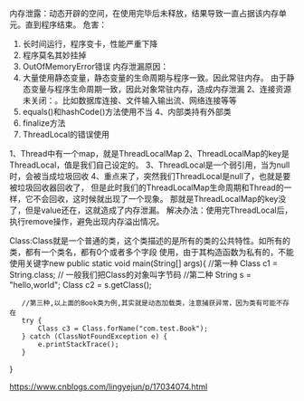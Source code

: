 内存泄露：动态开辟的空间，在使用完毕后未释放，结果导致一直占据该内存单元。直到程序结束。
危害：
1. 长时间运行，程序变卡，性能严重下降
2. 程序莫名其妙挂掉
3. OutOfMemoryError错误
内存泄漏原因：
1. 大量使用静态变量，静态变量的生命周期与程序一致。因此常驻内存。
	由于静态变量与程序生命周期一致，因此对象常驻内存，造成内存泄漏
	2、连接资源未关闭：。比如数据库连接、文件输入输出流、网络连接等等
3. equals()和hashCode()方法使用不当
4、内部类持有外部类
5. finalize方法
6. ThreadLocal的错误使用

1、Thread中有一个map，就是ThreadLocalMap
2、ThreadLocalMap的key是ThreadLocal，值是我们自己设定的。
3、ThreadLocal是一个弱引用，当为null时，会被当成垃圾回收
4、重点来了，突然我们ThreadLocal是null了，也就是要被垃圾回收器回收了，
	但是此时我们的ThreadLocalMap生命周期和Thread的一样，它不会回收，这时候就出现了一个现象。
	那就是ThreadLocalMap的key没了，但是value还在，这就造成了内存泄漏。
解决办法：使用完ThreadLocal后，执行remove操作，避免出现内存溢出情况。


Class:Class就是一个普通的类，这个类描述的是所有的类的公共特性。如所有的类，都有一个类名，都有0个或者多个字段
使用，由于其构造函数为私有的，不能使用关键字new
public static void main(String[] args){
       //第一种
       Class c1 = String.class;
	   // 一般我们把Class的对象叫字节码
       //第二种
       String s = "hello,world";
       Class c2 = s.getClass();

       //第三种,以上面的Book类为例,其实就是动态加载类，注意捕获异常，因为类有可能不存在
       try {
           Class c3 = Class.forName("com.test.Book");
       } catch (ClassNotFoundException e) {
           e.printStackTrace();
       }
   }

   https://www.cnblogs.com/lingyejun/p/17034074.html